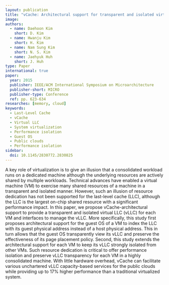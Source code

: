 ```yaml
---
layout: publication
title: "vCache: Architectural support for transparent and isolated virtual LLCs in virtualized environments"
image: 
authors:
  - name: Daehoon Kim
    short: D. Kim
  - name: Hwanju Kim
    short: H. Kim
  - name: Nam Sung Kim
    short: N. S. Kim
  - name: Jaehyuk Huh
    short: J. Huh
type: Paper
international: true
paper:
  year: 2015
  publisher: IEEE/ACM International Symposium on Microarchitecture
  publisher-short: MICRO
  publisher-type: Conference
  ref: pp. 623-634
researches: [memory, cloud]
keywords:
  - Last-Level Cache
  - vCache
  - Virtual LLC
  - System virtualization
  - Performance isolation
  - Guest OS
  - Public clouds
  - Performance isolation
sidebar:
  doi: 10.1145/2830772.2830825
---
```


A key role of virtualization is to give an illusion that a consolidated workload runs on a dedicated machine although the underlying resources are actively shared by multiple workloads. Technical advances have enabled a virtual machine (VM) to exercise many shared resources of a machine in a transparent and isolated manner. However, such an illusion of resource dedication has not been supported for the last-level cache (LLC), although the LLC is the largest on-chip shared resource with a significant performance impact. In this paper, we propose vCache-architectural support to provide a transparent and isolated virtual LLC (vLLC) for each VM and interfaces to manage the vLLC. More specifically, this study first proposes architectural support for the guest OS of a VM to index the LLC with its guest physical address instead of a host physical address. This in turn allows that the guest OS transparently view its vLLC and preserve the effectiveness of its page placement policy. Second, this study extends the architectural support for each VM to keep its vLLC strongly isolated from other VMs. Such resource dedication is critical to offer performance isolation and preserve vLLC transparency for each VM in a highly consolidated machine. With little hardware overhead, vCache can facilitate various unchartered vLLC capacity-based services for the public clouds while providing up to 17% higher performance than a traditional virtualized system.
